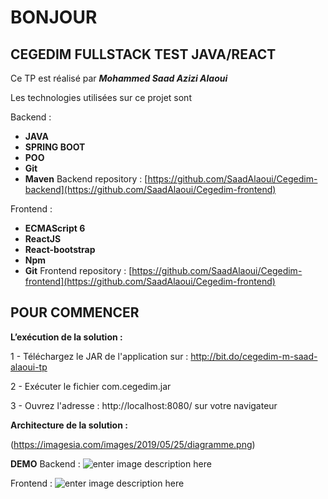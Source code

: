 

# BONJOUR

## CEGEDIM FULLSTACK TEST JAVA/REACT

Ce TP est réalisé par ***Mohammed Saad Azizi Alaoui***

Les technologies utilisées sur ce projet sont

Backend :
 - **JAVA**
 - **SPRING BOOT**
 - **POO**
 - **Git**
 - **Maven**
Backend repository : [https://github.com/SaadAlaoui/Cegedim-backend](https://github.com/SaadAlaoui/Cegedim-frontend)

Frontend :
-   **ECMAScript 6**
-   **ReactJS**
-   **React-bootstrap**
-   **Npm**
-   **Git**
Frontend repository : [https://github.com/SaadAlaoui/Cegedim-frontend](https://github.com/SaadAlaoui/Cegedim-frontend)

## POUR COMMENCER

**L’exécution de la solution :**

1 - Téléchargez le JAR de l'application sur : http://bit.do/cegedim-m-saad-alaoui-tp

2 - Exécuter le fichier com.cegedim.jar

3 - Ouvrez l'adresse : http://localhost:8080/ sur votre navigateur

**Architecture de la solution :**

(https://imagesia.com/images/2019/05/25/diagramme.png)


**DEMO**
Backend : 
![enter image description here](https://imagesia.com/images/2019/05/25/backEnd.png)

Frontend :
![enter image description here](https://camo.githubusercontent.com/33baaa8810689914f7b8430d9f4da85ce63d8077/68747470733a2f2f696d6167657369612e636f6d2f696d616765732f323031392f30352f32352f66726f6e74456e642e706e67)
